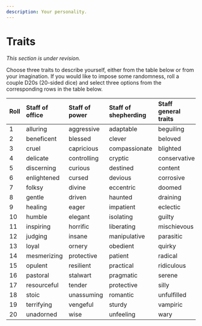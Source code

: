 ```yaml
---
description: Your personality.
---
```


# Traits

_This section is under revision._

Choose three traits to describe yourself, either from the table below or from your imagination. If you would like to impose some randomness, roll a couple D20s \(20-sided dice\) and select three options from the corresponding rows in the table below.  


| Roll | Staff of office | Staff of power | Staff of shepherding | Staff general traits |
| :--- | :--- | :--- | :--- | :--- |
| 1 | alluring | aggressive | adaptable | beguiling |
| 2 | beneficent | blessed | clever | beloved |
| 3 | cruel | capricious | compassionate | blighted |
| 4 | delicate | controlling | cryptic | conservative |
| 5 | discerning | curious | destined | content |
| 6 | enlightened | cursed | devious | corrosive |
| 7 | folksy | divine | eccentric | doomed |
| 8 | gentle | driven | haunted | draining |
| 9 | healing | eager | impatient | eclectic |
| 10 | humble | elegant | isolating | guilty |
| 11 | inspiring | horrific | liberating | mischievous |
| 12 | judging | insane | manipulative | parasitic |
| 13 | loyal | ornery | obedient | quirky |
| 14 | mesmerizing | protective | patient | radical |
| 15 | opulent | resilient | practical | ridiculous |
| 16 | pastoral | stalwart | pragmatic | serene |
| 17 | resourceful | tender | protective | silly |
| 18 | stoic | unassuming | romantic | unfulfilled |
| 19 | terrifying | vengeful | sturdy | vampiric |
| 20 | unadorned | wise | unfeeling | wary |



